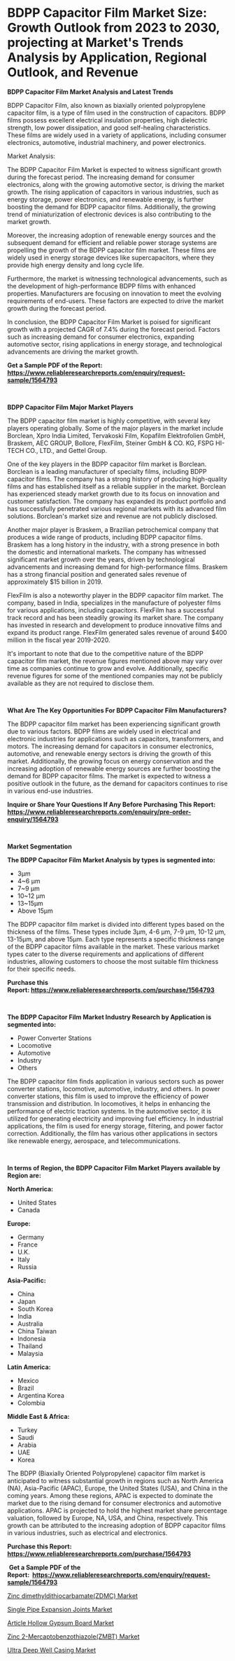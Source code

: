 <p><h1>BDPP Capacitor Film Market Size: Growth Outlook from 2023 to 2030, projecting at Market's Trends Analysis by Application, Regional Outlook, and Revenue</h1></p><p><strong>BDPP Capacitor Film Market Analysis and Latest Trends</strong></p>
<p><p>BDPP Capacitor Film, also known as biaxially oriented polypropylene capacitor film, is a type of film used in the construction of capacitors. BDPP films possess excellent electrical insulation properties, high dielectric strength, low power dissipation, and good self-healing characteristics. These films are widely used in a variety of applications, including consumer electronics, automotive, industrial machinery, and power electronics.</p><p>Market Analysis:</p><p>The BDPP Capacitor Film Market is expected to witness significant growth during the forecast period. The increasing demand for consumer electronics, along with the growing automotive sector, is driving the market growth. The rising application of capacitors in various industries, such as energy storage, power electronics, and renewable energy, is further boosting the demand for BDPP capacitor films. Additionally, the growing trend of miniaturization of electronic devices is also contributing to the market growth.</p><p>Moreover, the increasing adoption of renewable energy sources and the subsequent demand for efficient and reliable power storage systems are propelling the growth of the BDPP capacitor film market. These films are widely used in energy storage devices like supercapacitors, where they provide high energy density and long cycle life.</p><p>Furthermore, the market is witnessing technological advancements, such as the development of high-performance BDPP films with enhanced properties. Manufacturers are focusing on innovation to meet the evolving requirements of end-users. These factors are expected to drive the market growth during the forecast period.</p><p>In conclusion, the BDPP Capacitor Film Market is poised for significant growth with a projected CAGR of 7.4% during the forecast period. Factors such as increasing demand for consumer electronics, expanding automotive sector, rising applications in energy storage, and technological advancements are driving the market growth.</p></p>
<p><strong>Get a Sample PDF of the Report:&nbsp; <a href="https://www.reliableresearchreports.com/enquiry/request-sample/1564793">https://www.reliableresearchreports.com/enquiry/request-sample/1564793</a></strong></p>
<p>&nbsp;</p>
<p><strong>BDPP Capacitor Film Major Market Players</strong></p>
<p><p>The BDPP capacitor film market is highly competitive, with several key players operating globally. Some of the major players in the market include Borclean, Xpro India Limited, Tervakoski Film, Kopafilm Elektrofolien GmbH, Braskem, AEC GROUP, Bollore, FlexFilm, Steiner GmbH & CO. KG, FSPG HI-TECH CO., LTD., and Gettel Group.</p><p>One of the key players in the BDPP capacitor film market is Borclean. Borclean is a leading manufacturer of specialty films, including BDPP capacitor films. The company has a strong history of producing high-quality films and has established itself as a reliable supplier in the market. Borclean has experienced steady market growth due to its focus on innovation and customer satisfaction. The company has expanded its product portfolio and has successfully penetrated various regional markets with its advanced film solutions. Borclean's market size and revenue are not publicly disclosed.</p><p>Another major player is Braskem, a Brazilian petrochemical company that produces a wide range of products, including BDPP capacitor films. Braskem has a long history in the industry, with a strong presence in both the domestic and international markets. The company has witnessed significant market growth over the years, driven by technological advancements and increasing demand for high-performance films. Braskem has a strong financial position and generated sales revenue of approximately $15 billion in 2019.</p><p>FlexFilm is also a noteworthy player in the BDPP capacitor film market. The company, based in India, specializes in the manufacture of polyester films for various applications, including capacitors. FlexFilm has a successful track record and has been steadily growing its market share. The company has invested in research and development to produce innovative films and expand its product range. FlexFilm generated sales revenue of around $400 million in the fiscal year 2019-2020.</p><p>It's important to note that due to the competitive nature of the BDPP capacitor film market, the revenue figures mentioned above may vary over time as companies continue to grow and evolve. Additionally, specific revenue figures for some of the mentioned companies may not be publicly available as they are not required to disclose them.</p></p>
<p>&nbsp;</p>
<p><strong>What Are The Key Opportunities For BDPP Capacitor Film Manufacturers?</strong></p>
<p><p>The BDPP capacitor film market has been experiencing significant growth due to various factors. BDPP films are widely used in electrical and electronic industries for applications such as capacitors, transformers, and motors. The increasing demand for capacitors in consumer electronics, automotive, and renewable energy sectors is driving the growth of this market. Additionally, the growing focus on energy conservation and the increasing adoption of renewable energy sources are further boosting the demand for BDPP capacitor films. The market is expected to witness a positive outlook in the future, as the demand for capacitors continues to rise in various end-use industries.</p></p>
<p><strong>Inquire or Share Your Questions If Any Before Purchasing This Report: <a href="https://www.reliableresearchreports.com/enquiry/pre-order-enquiry/1564793">https://www.reliableresearchreports.com/enquiry/pre-order-enquiry/1564793</a></strong></p>
<p>&nbsp;</p>
<p><strong>Market Segmentation</strong></p>
<p><strong>The BDPP Capacitor Film Market Analysis by types is segmented into:</strong></p>
<p><ul><li>3μm</li><li>4~6 μm</li><li>7~9 μm</li><li>10~12 μm</li><li>13~15μm</li><li>Above 15μm</li></ul></p>
<p><p>The BDPP capacitor film market is divided into different types based on the thickness of the films. These types include 3μm, 4-6 μm, 7-9 μm, 10-12 μm, 13-15μm, and above 15μm. Each type represents a specific thickness range of the BDPP capacitor films available in the market. These various market types cater to the diverse requirements and applications of different industries, allowing customers to choose the most suitable film thickness for their specific needs.</p></p>
<p><strong>Purchase this Report:&nbsp;<a href="https://www.reliableresearchreports.com/purchase/1564793">https://www.reliableresearchreports.com/purchase/1564793</a></strong></p>
<p>&nbsp;</p>
<p><strong>The BDPP Capacitor Film Market Industry Research by Application is segmented into:</strong></p>
<p><ul><li>Power Converter Stations</li><li>Locomotive</li><li>Automotive</li><li>Industry</li><li>Others</li></ul></p>
<p><p>The BDPP capacitor film finds application in various sectors such as power converter stations, locomotive, automotive, industry, and others. In power converter stations, this film is used to improve the efficiency of power transmission and distribution. In locomotives, it helps in enhancing the performance of electric traction systems. In the automotive sector, it is utilized for generating electricity and improving fuel efficiency. In industrial applications, the film is used for energy storage, filtering, and power factor correction. Additionally, the film has various other applications in sectors like renewable energy, aerospace, and telecommunications.</p></p>
<p>&nbsp;</p>
<p><strong>In terms of Region, the BDPP Capacitor Film Market Players available by Region are:</strong></p>
<p>
    <p> <strong> North America: </strong>
        <ul>
            <li>United States</li>
            <li>Canada</li>
        </ul>
        </p> 
    <p> <strong> Europe: </strong>
        <ul>
            <li>Germany</li>
            <li>France</li>
            <li>U.K.</li>
            <li>Italy</li>
            <li>Russia</li>
        </ul>
        </p> 
    <p> <strong> Asia-Pacific: </strong>
        <ul>
            <li>China</li>
            <li>Japan</li>
            <li>South Korea</li>
            <li>India</li>
            <li>Australia</li>
            <li>China Taiwan</li>
            <li>Indonesia</li>
            <li>Thailand</li>
            <li>Malaysia</li>
        </ul>
        </p> 
    <p> <strong> Latin America: </strong>
        <ul>
            <li>Mexico</li>
            <li>Brazil</li>
            <li>Argentina Korea</li>
            <li>Colombia</li>
        </ul>
        </p> 
    <p> <strong> Middle East & Africa: </strong>
        <ul>
            <li>Turkey</li>
            <li>Saudi</li>
            <li>Arabia</li>
            <li>UAE</li>
            <li>Korea</li>
        </ul>
    </p>
    </p>
<p><p>The BDPP (Biaxially Oriented Polypropylene) capacitor film market is anticipated to witness substantial growth in regions such as North America (NA), Asia-Pacific (APAC), Europe, the United States (USA), and China in the coming years. Among these regions, APAC is expected to dominate the market due to the rising demand for consumer electronics and automotive applications. APAC is projected to hold the highest market share percentage valuation, followed by Europe, NA, USA, and China, respectively. This growth can be attributed to the increasing adoption of BDPP capacitor films in various industries, such as electrical and electronics.</p></p>
<p><strong>Purchase this Report: <a href="https://www.reliableresearchreports.com/purchase/1564793">https://www.reliableresearchreports.com/purchase/1564793</a></strong></p>
<p>&nbsp;<strong>Get a Sample PDF of the Report:&nbsp;&nbsp;<a href="https://www.reliableresearchreports.com/enquiry/request-sample/1564793">https://www.reliableresearchreports.com/enquiry/request-sample/1564793</a></strong></p>
<p><strong></strong></p>
<p><p><a href="https://github.com/marloy8/Market-Research-Report-List-1/blob/main/zinc-dimethyldithiocarbamatezdmc-market.md">Zinc dimethyldithiocarbamate(ZDMC) Market</a></p><p><a href="https://github.com/mahnoor2003/Market-Research-Report-List-1/blob/main/single-pipe-expansion-joints-market.md">Single Pipe Expansion Joints Market</a></p><p><a href="https://github.com/provorikovar/Market-Research-Report-List-1/blob/main/article-hollow-gypsum-board-market.md">Article Hollow Gypsum Board Market</a></p><p><a href="https://github.com/aliciawhite5576/Market-Research-Report-List-1/blob/main/zinc-2-mercaptobenzothiazolezmbt-market.md">Zinc 2-Mercaptobenzothiazole(ZMBT) Market</a></p><p><a href="https://github.com/abdelrhmankishk22/Market-Research-Report-List-1/blob/main/ultra-deep-well-casing-market.md">Ultra Deep Well Casing Market</a></p></p>